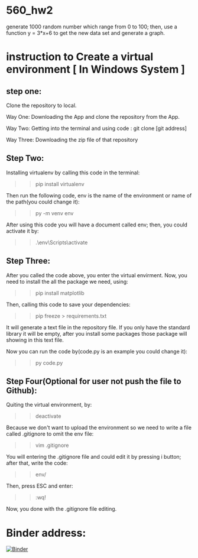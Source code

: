 # 560_hw2
generate 1000 random number which range from 0 to 100; then, use a function y = 3*x+6 to get the new data set and generate a graph.

# instruction to Create a virtual environment [ In Windows System ]


## step one:
Clone the repository to local. 

Way One: Downloading the App and clone the repository from the App.

Way Two: Getting into the terminal and using code : git clone [git address]

Way Three: Downloading the zip file of that repository


## Step Two:
Installing virtualenv by calling this code in the terminal:

>> pip install virtualenv

Then run the following code, env is the name of the environment or name of the path(you could change it):

>> py -m venv env

After using this code you will have a document called env; then, you could activate it by:

>> .\env\Scripts\activate


## Step Three:
After you called the code above, you enter the virtual envirment. Now, you need to install the all the package we need, using:

>> pip install matplotlib

Then, calling this code to save your dependencies:

>> pip freeze > requirements.txt

It will generate a text file in the repository file. If you only have the standard library it will be empty, after you install some packages those package will showing in this text file.

Now you can run the code by(code.py is an example you could change it):

>> py code.py


## Step Four(Optional for user not push the file to Github):
Quiting the virtual environment, by:

>> deactivate

Because we don't want to upload the environment so we need to write a file called .gitignore to omit the env file:

>> vim .gitignore

You will entering the .gitignore file and could edit it by pressing i button; after that, write the code:

>> env/

Then, press ESC and enter: 

>> :wq!

Now, you done with the .gitignore file editing.


# Binder address:
[![Binder](https://mybinder.org/badge_logo.svg)](https://mybinder.org/v2/gh/xielidawan/560_hw2/master?filepath=HW2_task5.ipynb)
